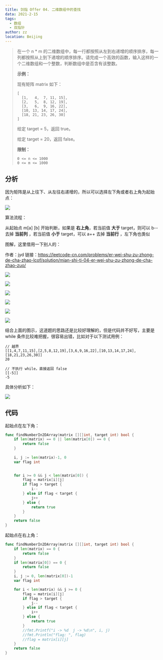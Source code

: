```yaml
---
title: 剑指 Offer 04. 二维数组中的查找
data: 2021-2-15
tags: 
  - 数组
  - 双指针
author: zz
location: Beijing
---
```




> 在一个 n * m 的二维数组中，每一行都按照从左到右递增的顺序排序，每一列都按照从上到下递增的顺序排序。请完成一个高效的函数，输入这样的一个二维数组和一个整数，判断数组中是否含有该整数。
>
> 
>
> **示例：**
>
> 现有矩阵 matrix 如下：
>
> ```
> [
>   [1,   4,  7, 11, 15],
>   [2,   5,  8, 12, 19],
>   [3,   6,  9, 16, 22],
>   [10, 13, 14, 17, 24],
>   [18, 21, 23, 26, 30]
> ]
> ```
>
> 
>
> 给定 target = 5，返回 true。
>
> 给定 target = 20，返回 false。
>
> 
>
> **限制：**
>
> ```
> 0 <= n <= 1000
> 0 <= m <= 1000
> ```



## 分析

因为矩阵是从上往下、从左往右递增的，所以可以选择左下角或者右上角为起始点：



![](../.vuepress/public/offer04-start.png)





算法流程：

从起始点 m[a] [b]  开始判断，如果是 **右上角**，若当前值 **大于** target，则可以 b-- 去掉 **当前列** ，若当前值 **小于**  target，可以 a++ 去掉 **当前行** ，左下角也类似



图解，这里借用一下别人的：

作者：jyd
链接：https://leetcode-cn.com/problems/er-wei-shu-zu-zhong-de-cha-zhao-lcof/solution/mian-shi-ti-04-er-wei-shu-zu-zhong-de-cha-zhao-zuo/

![](../.vuepress/public/offer04_01.jpg)

![](../.vuepress/public/offer04_02.jpg)

![](../.vuepress/public/offer04_03.jpg)

![](../.vuepress/public/offer04_04.jpg)

![](../.vuepress/public/offer04_05.jpg)

![](../.vuepress/public/offer04_06.jpg)



结合上面的图示，这道题的思路还是比较好理解的，但是代码并不好写，主要是 while 条件比较难把握，很容易出错，比如对于以下测试用例： 

```
// 越界
[[1,4,7,11,15],[2,5,8,12,19],[3,6,9,16,22],[10,13,14,17,24],[18,21,23,26,30]]
20

// 不执行 while，直接返回 false
[[-5]]
-5
```



具体分析如下：

![](.././.vuepress/public/offer04-o1.png)







## 代码

起始点在左下角：

```go
func findNumberIn2DArray(matrix [][]int, target int) bool {
    if len(matrix) == 0 || len(matrix[0]) == 0 {
        return false
    }
    
    i, j := len(matrix)-1, 0
    var flag int

    
    for i >= 0 && j < len(matrix[0]) {
        flag = matrix[i][j]
        if flag > target {
            i--
        } else if flag < target {
            j++
        } else {
            return true
        }
    }
    return false
}
```



起始点在右上角：

```go
func findNumberIn2DArray(matrix [][]int, target int) bool {
    if len(matrix) == 0 {
        return false
    }
    if len(matrix[0]) == 0 {
        return false
    }
    i, j := 0, len(matrix[0])-1
    var flag int

    for i < len(matrix) && j >= 0 {
        flag = matrix[i][j]
        if flag > target {
            j--
        } else if flag < target {
            i++
        } else {
            return true
        }
        //fmt.Printf("i -> %d  j -> %d\n", i, j)
        //fmt.Println("flag: ", flag)
        //flag = matrix[i][j]
    }
    return false
}
```





<Vssue :title="$title" />